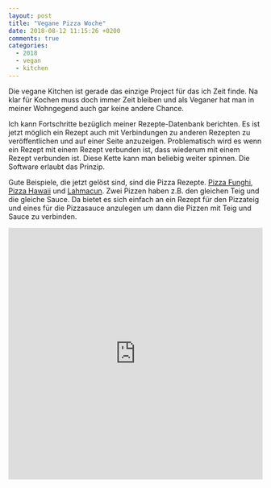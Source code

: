 ```yaml
---
layout: post
title: "Vegane Pizza Woche"
date: 2018-08-12 11:15:26 +0200
comments: true
categories: 
  - 2018
  - vegan
  - kitchen
---
```

Die vegane Kitchen ist gerade das einzige Project für das ich Zeit
finde. Na klar für Kochen muss doch immer Zeit bleiben und als
Veganer hat man in meiner Wohngegend auch gar keine andere Chance.

Ich kann Fortschritte bezüglich meiner Rezepte-Datenbank
berichten. Es ist jetzt möglich ein Rezept auch mit Verbindungen zu anderen
Rezepten zu veröffentlichen und auf einer Seite anzuzeigen.
Problematisch wird es wenn ein Rezept mit einem Rezept verbunden ist,
dass wiederum mit einem Rezept verbunden ist. Diese Kette kann man
beliebig weiter spinnen. Die Software erlaubt das Prinzip.

Gute Beispiele, die jetzt gelöst sind, sind die Pizza Rezepte.
[Pizza Funghi][funghi], [Pizza Hawaii][hawaii] und [Lahmacun][lahmacun]. Zwei Pizzen haben
z.B. den gleichen Teig und die gleiche Sauce. Da bietet es sich einfach an
ein Rezept für den Pizzateig und eines für die Pizzasauce
anzulegen um dann die Pizzen mit Teig und Sauce zu verbinden.

<iframe style='width:100%;height:500px;'
src='https://vkitchen.herokuapp.com/recipes/143/embedded?locale=de&published=false'
frameborder='0'> </iframe>

[funghi]: https://vkitchen.herokuapp.com/recipes/140/embedded?locale=de
[hawaii]: https://vkitchen.herokuapp.com/recipes/143/embedded?locale=de
[lahmacun]: https://vkitchen.herokuapp.com/recipes/57/embedded?locale=de
